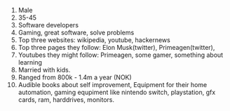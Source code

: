 1. Male
2. 35-45
3. Software developers
4. Gaming, great software, solve problems
5. Top three websites: wikipedia, youtube, hackernews
6. Top three pages they follow: Elon Musk(twitter), Primeagen(twitter), 
7. Youtubes they might follow: Primeagen, some gamer, something about learning
8. Married with kids.
9. Ranged from 800k - 1.4m a year (NOK)
10. Audible books about self improvement, Equipment for their home automation, gaming equpiment like nintendo switch, playstation, gfx cards, ram, harddrives, monitors. 
